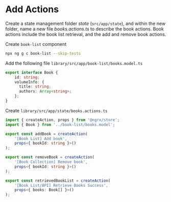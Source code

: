 # Add Actions

Create a state management folder *state* (`src/app/state`), and within the new folder, name a new file *books.actions.ts* to describe the book actions. Book actions include the book list retrieval, and the add and remove book actions.

Create `book-list` component

```bash
npx ng g c book-list --skip-tests
```

Add the following file `library/src/app/book-list/books.model.ts`

```ts
export interface Book {
    id: string;
    volumeInfo: {
      title: string;
      authors: Array<string>;
    };
}
```


Create `library/src/app/state/books.actions.ts`

```ts
import { createAction, props } from '@ngrx/store';
import { Book } from '../book-list/books.model';

export const addBook = createAction(
    '[Book List] Add book',
    props<{ bookId: string }>()
);

export const removeBook = createAction(
    '[Book Collection] Remove book',
    props<{ bookId: string }>()
);

export const retrievedBookList = createAction(
    '[Book List/API] Retrieve Books Success',
    props<{ books: Book[] }>()
);

```
